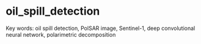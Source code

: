 # oil_spill_detection
Key words: oil spill detection, PolSAR image, Sentinel-1, deep convolutional neural network, polarimetric decomposition
